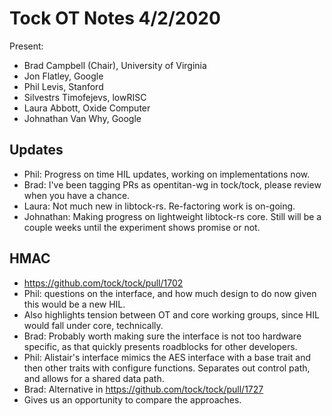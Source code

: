 # Tock OT Notes 4/2/2020

Present:
- Brad Campbell (Chair), University of Virginia
- Jon Flatley, Google
- Phil Levis, Stanford
- Silvestrs Timofejevs, lowRISC
- Laura Abbott, Oxide Computer
- Johnathan Van Why, Google


## Updates
- Phil: Progress on time HIL updates, working on implementations now.
- Brad: I've been tagging PRs as opentitan-wg in tock/tock, please review when
  you have a chance.
- Laura: Not much new in libtock-rs. Re-factoring work is on-going.
- Johnathan: Making progress on lightweight libtock-rs core. Still will be a
  couple weeks until the experiment shows promise or not.

## HMAC
- https://github.com/tock/tock/pull/1702
- Phil: questions on the interface, and how much design to do now given this
  would be a new HIL.
- Also highlights tension between OT and core working groups, since HIL would
  fall under core, technically.
- Brad: Probably worth making sure the interface is not too hardware specific,
  as that quickly presents roadblocks for other developers.
- Phil: Alistair's interface mimics the AES interface with a base trait and then
  other traits with configure functions. Separates out control path, and allows
  for a shared data path.
- Brad: Alternative in https://github.com/tock/tock/pull/1727
- Gives us an opportunity to compare the approaches.
